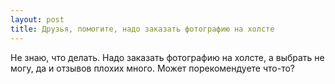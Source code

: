 ```yaml
---
layout: post 
title: Друзья, помогите, надо заказать фотографию на холсте 
--- 
```

Не знаю, что делать. Надо заказать фотографию на холсте, а выбрать не могу, да и отзывов плохих много. Может порекомендуете что-то?